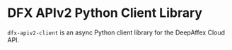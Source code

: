 # DFX APIv2 Python Client Library

`dfx-apiv2-client` is an async Python client library for the DeepAffex Cloud API.
